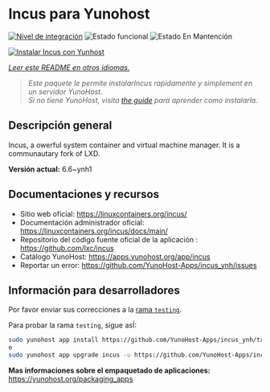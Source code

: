<!--
Este archivo README esta generado automaticamente<https://github.com/YunoHost/apps/tree/master/tools/readme_generator>
No se debe editar a mano.
-->

# Incus para Yunohost

[![Nivel de integración](https://dash.yunohost.org/integration/incus.svg)](https://ci-apps.yunohost.org/ci/apps/incus/) ![Estado funcional](https://ci-apps.yunohost.org/ci/badges/incus.status.svg) ![Estado En Mantención](https://ci-apps.yunohost.org/ci/badges/incus.maintain.svg)

[![Instalar Incus con Yunhost](https://install-app.yunohost.org/install-with-yunohost.svg)](https://install-app.yunohost.org/?app=incus)

*[Leer este README en otros idiomas.](./ALL_README.md)*

> *Este paquete le permite instalarIncus rapidamente y simplement en un servidor YunoHost.*  
> *Si no tiene YunoHost, visita [the guide](https://yunohost.org/install) para aprender como instalarla.*

## Descripción general

Incus, a owerful system container and virtual machine manager. It is a communautary fork of LXD.


**Versión actual:** 6.6~ynh1
## Documentaciones y recursos

- Sitio web oficial: <https://linuxcontainers.org/incus/>
- Documentación administrador oficial: <https://linuxcontainers.org/incus/docs/main/>
- Repositorio del código fuente oficial de la aplicación : <https://github.com/lxc/incus>
- Catálogo YunoHost: <https://apps.yunohost.org/app/incus>
- Reportar un error: <https://github.com/YunoHost-Apps/incus_ynh/issues>

## Información para desarrolladores

Por favor enviar sus correcciones a la [rama `testing`](https://github.com/YunoHost-Apps/incus_ynh/tree/testing).

Para probar la rama `testing`, sigue asÍ:

```bash
sudo yunohost app install https://github.com/YunoHost-Apps/incus_ynh/tree/testing --debug
o
sudo yunohost app upgrade incus -u https://github.com/YunoHost-Apps/incus_ynh/tree/testing --debug
```

**Mas informaciones sobre el empaquetado de aplicaciones:** <https://yunohost.org/packaging_apps>
